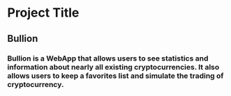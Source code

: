 # Project Title
## Bullion
### Bullion is a WebApp that allows users to see statistics and information about nearly all existing cryptocurrencies. It also allows users to keep a favorites list and simulate the trading of cryptocurrency.
